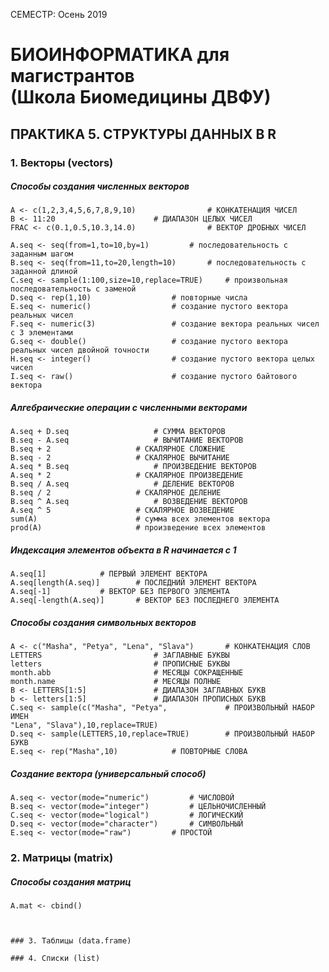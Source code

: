 СЕМЕСТР: Осень 2019

# БИОИНФОРМАТИКА для магистрантов<br/>(Школа Биомедицины ДВФУ)

## ПРАКТИКА 5. СТРУКТУРЫ ДАННЫХ В R

### 1. Векторы (vectors)

##### Способы создания численных векторов
```
A <- c(1,2,3,4,5,6,7,8,9,10)				# КОНКАТЕНАЦИЯ ЧИСЕЛ
B <- 11:20						# ДИАПАЗОН ЦЕЛЫХ ЧИСЕЛ
FRAC <- c(0.1,0.5,10.3,14.0)				# ВЕКТОР ДРОБНЫХ ЧИСЕЛ

A.seq <- seq(from=1,to=10,by=1)			# последовательность с заданным шагом
B.seq <- seq(from=11,to=20,length=10)		# последовательность с заданной длиной
С.seq <- sample(1:100,size=10,replace=TRUE)		# произвольная последовательность с заменой
D.seq <- rep(1,10)					# повторные числа
E.seq <- numeric()					# создание пустого вектора реальных чисел
F.seq <- numeric(3)					# создание вектора реальных чисел с 3 элементами
G.seq <- double()					# создание пустого вектора реальных чисел двойной точности
H.seq <- integer()					# создание пустого вектора целых чисел
I.seq <- raw()						# создание пустого байтового вектора
```

##### Алгебраические операции с численными векторами
```
A.seq + D.seq					# СУММА ВЕКТОРОВ
B.seq - A.seq					# ВЫЧИТАНИЕ ВЕКТОРОВ
B.seq + 2					# СКАЛЯРНОЕ СЛОЖЕНИЕ
B.seq - 2					# СКАЛЯРНОЕ ВЫЧИТАНИЕ
A.seq * B.seq					# ПРОИЗВЕДЕНИЕ ВЕКТОРОВ
A.seq * 2					# СКАЛЯРНОЕ ПРОИЗВЕДЕНИЕ
B.seq / A.seq					# ДЕЛЕНИЕ ВЕКТОРОВ
B.seq / 2					# СКАЛЯРНОЕ ДЕЛЕНИЕ
B.seq ^ A.seq					# ВОЗВЕДЕНИЕ ВЕКТОРОВ
A.seq ^ 5					# СКАЛЯРНОЕ ВОЗВЕДЕНИЕ
sum(A)						# сумма всех элементов вектора
prod(A)						# произведение всех элементов
```

##### Индексация элементов объекта в R начинается с 1
```
A.seq[1]			# ПЕРВЫЙ ЭЛЕМЕНТ ВЕКТОРА
A.seq[length(A.seq)]		# ПОСЛЕДНИЙ ЭЛЕМЕНТ ВЕКТОРА
A.seq[-1]			# ВЕКТОР БЕЗ ПЕРВОГО ЭЛЕМЕНТА
A.seq[-length(A.seq)]		# ВЕКТОР БЕЗ ПОСЛЕДНЕГО ЭЛЕМЕНТА
```

##### Способы создания символьных векторов
```
A <- c("Masha", "Petya", "Lena", "Slava")		# КОНКАТЕНАЦИЯ СЛОВ
LETTERS							# ЗАГЛАВНЫЕ БУКВЫ
letters							# ПРОПИСНЫЕ БУКВЫ
month.abb						# МЕСЯЦЫ СОКРАЩЕННЫЕ
month.name						# МЕСЯЦЫ ПОЛНЫЕ
B <- LETTERS[1:5]				# ДИАПАЗОН ЗАГЛАВНЫХ БУКВ
b <- letters[1:5]				# ДИАПАЗОН ПРОПИСНЫХ БУКВ
С.seq <- sample(c("Masha", "Petya", 			# ПРОИЗВОЛЬНЫЙ НАБОР ИМЕН
"Lena", "Slava"),10,replace=TRUE)
D.seq <- sample(LETTERS,10,replace=TRUE)		# ПРОИЗВОЛЬНЫЙ НАБОР БУКВ
E.seq <- rep("Masha",10)			# ПОВТОРНЫЕ СЛОВА
```

##### Создание вектора (универсальный способ)
```
A.seq <- vector(mode="numeric")			# ЧИСЛОВОЙ
B.seq <- vector(mode="integer")			# ЦЕЛЬНОЧИСЛЕННЫЙ
С.seq <- vector(mode="logical")			# ЛОГИЧЕСКИЙ
D.seq <- vector(mode="character")		# СИМВОЛЬНЫЙ
E.seq <- vector(mode="raw")			# ПРОСТОЙ
```

### 2. Матрицы (matrix)
##### Способы создания матриц
```
A.mat <- cbind()



### 3. Таблицы (data.frame)

### 4. Списки (list)

